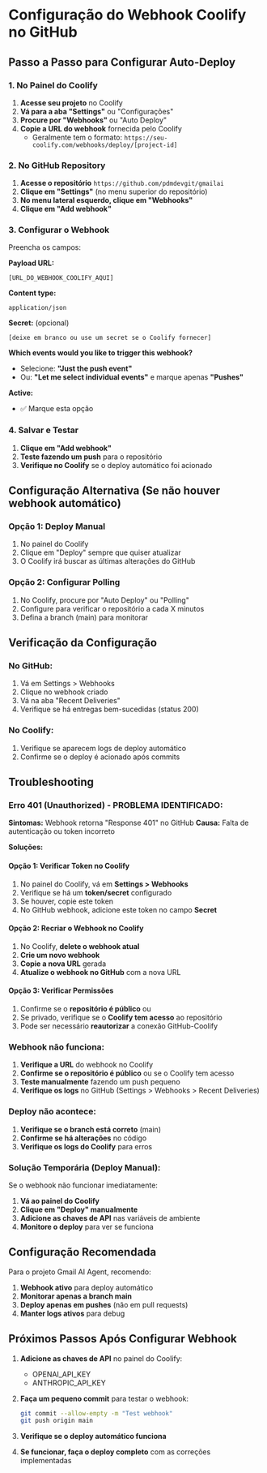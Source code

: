 # Configuração do Webhook Coolify no GitHub

## Passo a Passo para Configurar Auto-Deploy

### 1. No Painel do Coolify

1. **Acesse seu projeto** no Coolify
2. **Vá para a aba "Settings"** ou "Configurações"
3. **Procure por "Webhooks"** ou "Auto Deploy"
4. **Copie a URL do webhook** fornecida pelo Coolify
   - Geralmente tem o formato: `https://seu-coolify.com/webhooks/deploy/[project-id]`

### 2. No GitHub Repository

1. **Acesse o repositório** `https://github.com/pdmdevgit/gmailai`
2. **Clique em "Settings"** (no menu superior do repositório)
3. **No menu lateral esquerdo, clique em "Webhooks"**
4. **Clique em "Add webhook"**

### 3. Configurar o Webhook

Preencha os campos:

**Payload URL:**
```
[URL_DO_WEBHOOK_COOLIFY_AQUI]
```

**Content type:**
```
application/json
```

**Secret:** (opcional)
```
[deixe em branco ou use um secret se o Coolify fornecer]
```

**Which events would you like to trigger this webhook?**
- Selecione: **"Just the push event"**
- Ou: **"Let me select individual events"** e marque apenas **"Pushes"**

**Active:**
- ✅ Marque esta opção

### 4. Salvar e Testar

1. **Clique em "Add webhook"**
2. **Teste fazendo um push** para o repositório
3. **Verifique no Coolify** se o deploy automático foi acionado

## Configuração Alternativa (Se não houver webhook automático)

### Opção 1: Deploy Manual
1. No painel do Coolify
2. Clique em "Deploy" sempre que quiser atualizar
3. O Coolify irá buscar as últimas alterações do GitHub

### Opção 2: Configurar Polling
1. No Coolify, procure por "Auto Deploy" ou "Polling"
2. Configure para verificar o repositório a cada X minutos
3. Defina a branch (main) para monitorar

## Verificação da Configuração

### No GitHub:
1. Vá em Settings > Webhooks
2. Clique no webhook criado
3. Vá na aba "Recent Deliveries"
4. Verifique se há entregas bem-sucedidas (status 200)

### No Coolify:
1. Verifique se aparecem logs de deploy automático
2. Confirme se o deploy é acionado após commits

## Troubleshooting

### Erro 401 (Unauthorized) - PROBLEMA IDENTIFICADO:
**Sintomas:** Webhook retorna "Response 401" no GitHub
**Causa:** Falta de autenticação ou token incorreto

**Soluções:**

#### Opção 1: Verificar Token no Coolify
1. No painel do Coolify, vá em **Settings > Webhooks**
2. Verifique se há um **token/secret** configurado
3. Se houver, copie este token
4. No GitHub webhook, adicione este token no campo **Secret**

#### Opção 2: Recriar o Webhook no Coolify
1. No Coolify, **delete o webhook atual**
2. **Crie um novo webhook**
3. **Copie a nova URL** gerada
4. **Atualize o webhook no GitHub** com a nova URL

#### Opção 3: Verificar Permissões
1. Confirme se o **repositório é público** ou
2. Se privado, verifique se o **Coolify tem acesso** ao repositório
3. Pode ser necessário **reautorizar** a conexão GitHub-Coolify

### Webhook não funciona:
1. **Verifique a URL** do webhook no Coolify
2. **Confirme se o repositório é público** ou se o Coolify tem acesso
3. **Teste manualmente** fazendo um push pequeno
4. **Verifique os logs** no GitHub (Settings > Webhooks > Recent Deliveries)

### Deploy não acontece:
1. **Verifique se o branch está correto** (main)
2. **Confirme se há alterações** no código
3. **Verifique os logs do Coolify** para erros

### Solução Temporária (Deploy Manual):
Se o webhook não funcionar imediatamente:
1. **Vá ao painel do Coolify**
2. **Clique em "Deploy" manualmente**
3. **Adicione as chaves de API** nas variáveis de ambiente
4. **Monitore o deploy** para ver se funciona

## Configuração Recomendada

Para o projeto Gmail AI Agent, recomendo:

1. **Webhook ativo** para deploy automático
2. **Monitorar apenas a branch main**
3. **Deploy apenas em pushes** (não em pull requests)
4. **Manter logs ativos** para debug

## Próximos Passos Após Configurar Webhook

1. **Adicione as chaves de API** no painel do Coolify:
   - OPENAI_API_KEY
   - ANTHROPIC_API_KEY

2. **Faça um pequeno commit** para testar o webhook:
   ```bash
   git commit --allow-empty -m "Test webhook"
   git push origin main
   ```

3. **Verifique se o deploy automático funciona**

4. **Se funcionar, faça o deploy completo** com as correções implementadas
